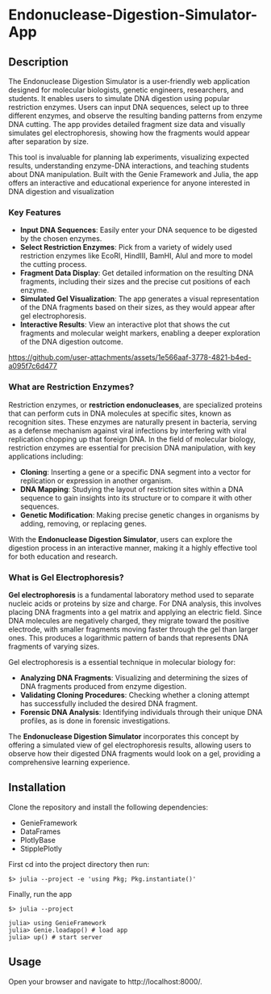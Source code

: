 # Endonuclease-Digestion-Simulator-App
## Description

The Endonuclease Digestion Simulator is a user-friendly web application designed for molecular biologists, genetic engineers, researchers, and students. It enables users to simulate DNA digestion using popular restriction enzymes. Users can input DNA sequences, select up to three different enzymes, and observe the resulting banding patterns from enzyme DNA cutting. The app provides detailed fragment size data and visually simulates gel electrophoresis, showing how the fragments would appear after separation by size.

This tool is invaluable for planning lab experiments, visualizing expected results, understanding enzyme-DNA interactions, and teaching students about DNA manipulation. Built with the Genie Framework and Julia, the app offers an interactive and educational experience for anyone interested in DNA digestion and visualization

### Key Features
- **Input DNA Sequences**: Easily enter your DNA sequence to be digested by the chosen enzymes.
- **Select Restriction Enzymes**: Pick from a variety of widely used restriction enzymes like EcoRI, HindIII, BamHI, AluI and more to model the cutting process.
- **Fragment Data Display**: Get detailed information on the resulting DNA fragments, including their sizes and the precise cut positions of each enzyme.
- **Simulated Gel Visualization**: The app generates a visual representation of the DNA fragments based on their sizes, as they would appear after gel electrophoresis.
- **Interactive Results**: View an interactive plot that shows the cut fragments and molecular weight markers, enabling a deeper exploration of the DNA digestion outcome.


https://github.com/user-attachments/assets/1e566aaf-3778-4821-b4ed-a095f7c6d477


### What are Restriction Enzymes?

Restriction enzymes, or **restriction endonucleases**, are specialized proteins that can perform cuts in DNA molecules at specific sites, known as recognition sites. These enzymes are naturally present in bacteria, serving as a defense mechanism against viral infections by interfering with viral replication chopping up that foreign DNA. In the field of molecular biology, restriction enzymes are essential for precision DNA manipulation, with key applications including:

- **Cloning**: Inserting a gene or a specific DNA segment into a vector for replication or expression in another organism.
- **DNA Mapping**: Studying the layout of restriction sites within a DNA sequence to gain insights into its structure or to compare it with other sequences.
- **Genetic Modification**: Making precise genetic changes in organisms by adding, removing, or replacing genes.

With the **Endonuclease Digestion Simulator**, users can explore the digestion process in an interactive manner, making it a highly effective tool for both education and research.

### What is Gel Electrophoresis?

**Gel electrophoresis** is a fundamental laboratory method used to separate nucleic acids or proteins by size and charge. For DNA analysis, this involves placing DNA fragments into a gel matrix and applying an electric field. Since DNA molecules are negatively charged, they migrate toward the positive electrode, with smaller fragments moving faster through the gel than larger ones. This produces a logarithmic pattern of bands that represents DNA fragments of varying sizes.

Gel electrophoresis is a essential technique in molecular biology for:

- **Analyzing DNA Fragments**: Visualizing and determining the sizes of DNA fragments produced from enzyme digestion.
- **Validating Cloning Procedures**: Checking whether a cloning attempt has successfully included the desired DNA fragment.
- **Forensic DNA Analysis**: Identifying individuals through their unique DNA profiles, as is done in forensic investigations.

The **Endonuclease Digestion Simulator** incorporates this concept by offering a simulated view of gel electrophoresis results, allowing users to observe how their digested DNA fragments would look on a gel, providing a comprehensive learning experience.

## Installation
Clone the repository and install the following dependencies:

+ GenieFramework
+ DataFrames
+ PlotlyBase
+ StipplePlotly

First cd into the project directory then run:
```
$> julia --project -e 'using Pkg; Pkg.instantiate()'

```
Finally, run the app

```
$> julia --project
```

```
julia> using GenieFramework
julia> Genie.loadapp() # load app
julia> up() # start server
```
## Usage

Open your browser and navigate to http://localhost:8000/.
